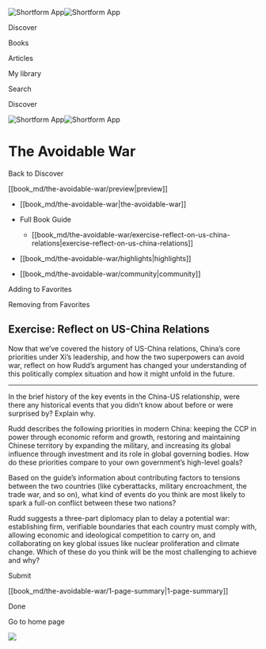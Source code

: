 ![Shortform App](/img/logo.36a2399e.svg)![Shortform App](/img/logo-dark.70c1b072.svg)

Discover

Books

Articles

My library

Search

Discover

![Shortform App](/img/logo.36a2399e.svg)![Shortform App](/img/logo-dark.70c1b072.svg)

# The Avoidable War

Back to Discover

[[book_md/the-avoidable-war/preview|preview]]

  * [[book_md/the-avoidable-war|the-avoidable-war]]
  * Full Book Guide

    * [[book_md/the-avoidable-war/exercise-reflect-on-us-china-relations|exercise-reflect-on-us-china-relations]]
  * [[book_md/the-avoidable-war/highlights|highlights]]
  * [[book_md/the-avoidable-war/community|community]]



Adding to Favorites 

Removing from Favorites 

## Exercise: Reflect on US-China Relations

Now that we’ve covered the history of US-China relations, China’s core priorities under Xi’s leadership, and how the two superpowers can avoid war, reflect on how Rudd’s argument has changed your understanding of this politically complex situation and how it might unfold in the future.

* * *

In the brief history of the key events in the China-US relationship, were there any historical events that you didn’t know about before or were surprised by? Explain why.

Rudd describes the following priorities in modern China: keeping the CCP in power through economic reform and growth, restoring and maintaining Chinese territory by expanding the military, and increasing its global influence through investment and its role in global governing bodies. How do these priorities compare to your own government’s high-level goals?

Based on the guide’s information about contributing factors to tensions between the two countries (like cyberattacks, military encroachment, the trade war, and so on), what kind of events do you think are most likely to spark a full-on conflict between these two nations?

Rudd suggests a three-part diplomacy plan to delay a potential war: establishing firm, verifiable boundaries that each country must comply with, allowing economic and ideological competition to carry on, and collaborating on key global issues like nuclear proliferation and climate change. Which of these do you think will be the most challenging to achieve and why?

Submit 

[[book_md/the-avoidable-war/1-page-summary|1-page-summary]]

Done

Go to home page 

![](https://bat.bing.com/action/0?ti=56018282&Ver=2&mid=e060bf7a-5e63-4684-9db9-d1d5cd252d23&sid=1711133063fa11eebdec89a8b8ae3bbc&vid=171147a063fa11eea7440fcfeb230d96&vids=0&msclkid=N&pi=0&lg=en-US&sw=800&sh=600&sc=24&nwd=1&tl=Shortform%20%7C%20The%20Avoidable%20War&p=https%3A%2F%2Fwww.shortform.com%2Fapp%2Fbook%2Fthe-avoidable-war%2Fexercise-reflect-on-us-china-relations&r=&lt=468&evt=pageLoad&sv=1&rn=547376)
